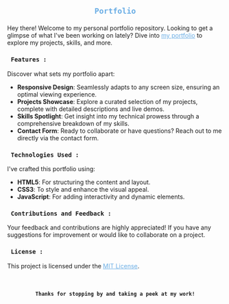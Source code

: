 ## <p style="color: #6BAEE5;" align="center">` Portfolio `</p>

<p>
Hey there! Welcome to my personal portfolio repository. Looking to get a glimpse of what I've been working on lately? Dive into <a style="color: #6BAEE5;" href="https://ababdelo.github.io/portfolio" target="blank"> my portfolio</a> to explore my projects, skills, and more.
</p>

### ` Features :`

Discover what sets my portfolio apart:

- **Responsive Design**: Seamlessly adapts to any screen size, ensuring an optimal viewing experience.
- **Projects Showcase**: Explore a curated selection of my projects, complete with detailed descriptions and live demos.
- **Skills Spotlight**: Get insight into my technical prowess through a comprehensive breakdown of my skills.
- **Contact Form**: Ready to collaborate or have questions? Reach out to me directly via the contact form.

### ` Technologies Used :`

I've crafted this portfolio using:

- **HTML5**: For structuring the content and layout.
- **CSS3**: To style and enhance the visual appeal.
- **JavaScript**: For adding interactivity and dynamic elements.

### ` Contributions and Feedback :`

Your feedback and contributions are highly appreciated! If you have any suggestions for improvement or would like to collaborate on a project.

### ` License :`

This project is licensed under the <a style="color: #6BAEE5;" href="license.md">MIT License</a>.

<br>

#### <p align="center">`Thanks for stopping by and taking a peek at my work!`</p>

